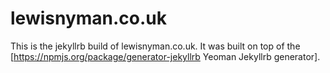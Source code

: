 lewisnyman.co.uk
================

This is the jekyllrb build of lewisnyman.co.uk. It was built on top of the [https://npmjs.org/package/generator-jekyllrb Yeoman Jekyllrb generator].
